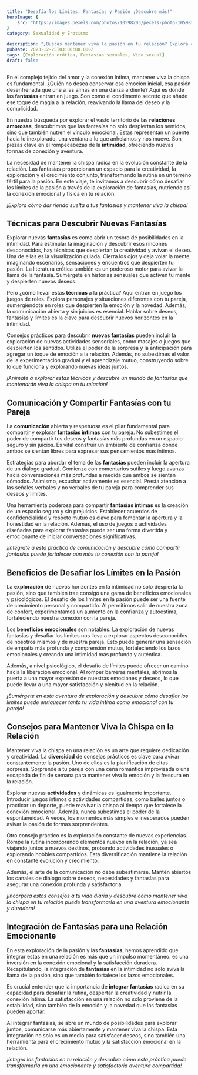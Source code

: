 ```yaml
---
title: "Desafía los Límites: Fantasías y Pasión ¡Descubre más!"
heroImage: {
	src: "https://images.pexels.com/photos/10598203/pexels-photo-10598203.jpeg?auto=compress&cs=tinysrgb&w=1260&h=750&dpr=1",
}
category: Sexualidad y Erotismo

description: "¿Buscas mantener viva la pasión en tu relación? Explora consejos prácticos y técnicas para descubrir nuevas fantasías íntimas. Una guía masculina para renovar la chispa en el amor y desafiar los límites de la intimidad."
pubDate: 2023-12-25T03:00:00.000Z
tags: [Exploración erótica, Fantasías sexuales, Vida sexual]
draft: false
---
```


En el complejo tejido del amor y la conexión íntima, mantener viva la chispa es fundamental. ¿Quién no desea conservar esa emoción inicial, esa pasión desenfrenada que une a las almas en una danza ardiente? Aquí es donde las **fantasías** entran en juego. Son como el condimento secreto que añade ese toque de magia a la relación, reavivando la llama del deseo y la complicidad.

En nuestra búsqueda por explorar el vasto territorio de las **relaciones amorosas**, descubrimos que las fantasías no solo despiertan los sentidos, sino que también nutren el vínculo emocional. Estas representan un puente hacia lo inexplorado, una ventana a lo que anhelamos y nos mueve. Son piezas clave en el rompecabezas de la **intimidad**, ofreciendo nuevas formas de conexión y aventura.

La necesidad de mantener la chispa radica en la evolución constante de la relación. Las fantasías proporcionan un espacio para la creatividad, la exploración y el crecimiento conjunto, transformando la rutina en un terreno fértil para la pasión. En este viaje, te invitamos a descubrir cómo desafiar los límites de la pasión a través de la exploración de fantasías, nutriendo así la conexión emocional y física en tu relación.

_¡Explora cómo dar rienda suelta a tus fantasías y mantener viva la chispa!_

## Técnicas para Descubrir Nuevas Fantasías

Explorar nuevas **fantasías** es como abrir un tesoro de posibilidades en la intimidad. Para estimular la imaginación y descubrir esos rincones desconocidos, hay técnicas que despiertan la creatividad y avivan el deseo. Una de ellas es la visualización guiada. Cierra los ojos y deja volar la mente, imaginando escenarios, sensaciones y encuentros que despierten tu pasión. La literatura erótica también es un poderoso motor para avivar la llama de la fantasía. Sumérgete en historias sensuales que activen tu mente y despierten nuevos deseos.

Pero ¿cómo llevar estas **técnicas** a la práctica? Aquí entran en juego los juegos de roles. Explora personajes y situaciones diferentes con tu pareja, sumergiéndote en roles que despierten la emoción y la novedad. Además, la comunicación abierta y sin juicios es esencial. Hablar sobre deseos, fantasías y límites es la clave para descubrir nuevos horizontes en la intimidad.

Consejos prácticos para descubrir **nuevas fantasías** pueden incluir la exploración de nuevas actividades sensoriales, como masajes o juegos que despierten los sentidos. Utiliza el poder de la sorpresa y la anticipación para agregar un toque de emoción a la relación. Además, no subestimes el valor de la experimentación gradual y el aprendizaje mutuo, construyendo sobre lo que funciona y explorando nuevas ideas juntos.

_¡Anímate a explorar estas técnicas y descubre un mundo de fantasías que mantendrán viva la chispa en tu relación!_

## Comunicación y Compartir Fantasías con tu Pareja

La **comunicación** abierta y respetuosa es el pilar fundamental para compartir y explorar **fantasías íntimas** con tu pareja. No subestimes el poder de compartir tus deseos y fantasías más profundas en un espacio seguro y sin juicios. Es vital construir un ambiente de confianza donde ambos se sientan libres para expresar sus pensamientos más íntimos.

Estrategias para abordar el tema de las **fantasías** pueden incluir la apertura de un diálogo gradual. Comienza con comentarios sutiles y luego avanza hacia conversaciones más profundas a medida que ambos se sientan cómodos. Asimismo, escuchar activamente es esencial. Presta atención a las señales verbales y no verbales de tu pareja para comprender sus deseos y límites.

Una herramienta poderosa para compartir **fantasías íntimas** es la creación de un espacio seguro y sin prejuicios. Establecer acuerdos de confidencialidad y respeto mutuo es clave para fomentar la apertura y la honestidad en la relación. Además, el uso de juegos o actividades diseñadas para explorar fantasías puede ser una forma divertida y emocionante de iniciar conversaciones significativas.

_¡Intégrate a esta práctica de comunicación y descubre cómo compartir fantasías puede fortalecer aún más tu conexión con tu pareja!_

## Beneficios de Desafiar los Límites en la Pasión

La **exploración** de nuevos horizontes en la intimidad no solo despierta la pasión, sino que también trae consigo una gama de beneficios emocionales y psicológicos. El desafío de los límites en la pasión puede ser una fuente de crecimiento personal y compartido. Al permitirnos salir de nuestra zona de confort, experimentamos un aumento en la confianza y autoestima, fortaleciendo nuestra conexión con la pareja.

Los **beneficios emocionales** son notables. La exploración de nuevas fantasías y desafiar los límites nos lleva a explorar aspectos desconocidos de nosotros mismos y de nuestra pareja. Esto puede generar una sensación de empatía más profunda y comprensión mutua, fortaleciendo los lazos emocionales y creando una intimidad más profunda y auténtica.

Además, a nivel psicológico, el desafío de límites puede ofrecer un camino hacia la liberación emocional. Al romper barreras mentales, abrimos la puerta a una mayor expresión de nuestras emociones y deseos, lo que puede llevar a una mayor satisfacción y plenitud en la relación.

_¡Sumérgete en esta aventura de exploración y descubre cómo desafiar los límites puede enriquecer tanto tu vida íntima como emocional con tu pareja!_

## Consejos para Mantener Viva la Chispa en la Relación

Mantener viva la chispa en una relación es un arte que requiere dedicación y creatividad. La **diversidad** de consejos prácticos es clave para avivar constantemente la pasión. Uno de ellos es la planificación de citas sorpresa. Sorprende a tu pareja con una cena romántica improvisada o una escapada de fin de semana para mantener viva la emoción y la frescura en la relación.

Explorar nuevas **actividades** y dinámicas es igualmente importante. Introducir juegos íntimos o actividades compartidas, como bailes juntos o practicar un deporte, puede reavivar la chispa al tiempo que fortalece la conexión emocional. Además, nunca subestimes el poder de la espontaneidad. A veces, los momentos más simples e inesperados pueden avivar la pasión de formas sorprendentes.

Otro consejo práctico es la exploración constante de nuevas experiencias. Rompe la rutina incorporando elementos nuevos en la relación, ya sea viajando juntos a nuevos destinos, probando actividades inusuales o explorando hobbies compartidos. Esta diversificación mantiene la relación en constante evolución y crecimiento.

Además, el arte de la comunicación no debe subestimarse. Mantén abiertos los canales de diálogo sobre deseos, necesidades y fantasías para asegurar una conexión profunda y satisfactoria.

_¡Incorpora estos consejos a tu vida diaria y descubre cómo mantener viva la chispa en tu relación puede transformarla en una aventura emocionante y duradera!_

## Integración de Fantasías para una Relación Emocionante

En esta exploración de la pasión y las **fantasías**, hemos aprendido que integrar estas en una relación es más que un impulso momentáneo: es una inversión en la conexión emocional y la satisfacción duradera. Recapitulando, la integración de **fantasías** en la intimidad no solo aviva la llama de la pasión, sino que también fortalece los lazos emocionales.

Es crucial entender que la importancia de **integrar fantasías** radica en su capacidad para desafiar la rutina, despertar la creatividad y nutrir la conexión íntima. La satisfacción en una relación no solo proviene de la estabilidad, sino también de la emoción y la novedad que las fantasías pueden aportar.

Al integrar fantasías, se abre un mundo de posibilidades para explorar juntos, comunicarse más abiertamente y mantener viva la chispa. Esta integración no solo es un medio para satisfacer deseos, sino también una herramienta para el crecimiento mutuo y la satisfacción emocional en la relación.

_¡Integra las fantasías en tu relación y descubre cómo esta práctica puede transformarla en una emocionante y satisfactoria aventura compartida!_
